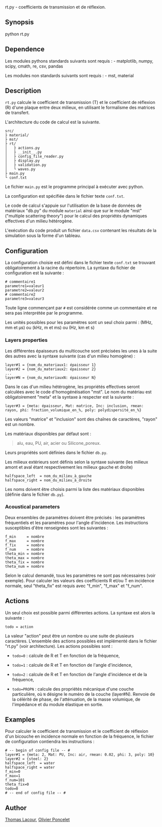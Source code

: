 
rt.py - coefficients de transmission et de réflexion.

Synopsis
--------

python rt.py

Dependence
----------

Les modules pythons standards suivants sont requis : - matplotlib, numpy, scipy, cmath, re, csv, pandas

Les modules non standards suivants sont requis : - mst, material

Description
-----------

`rt.py` calcule le coefficient de transmission (T) et le coefficient de réflexion (R) d'une plaque entre deux milieux, en utilisant le formalisme des matrices de transfert.

L'architecture du code de calcul est la suivante.

```
src/
├ material/
├ mst/
├ rt/
│   ├ actions.py
│   ├ __init__.py
│   ├ config_file_reader.py
│   ├ display.py
│   ├ validation.py
│   └ waves.py
├ main.py
└ conf.txt
```

Le fichier `main.py` est le programme principal à exécuter avec python.

La configuration est spécifiée dans le fichier texte `conf.txt`.

Le code de calcul s'appuie sur l'utilisation de la base de données de matériaux "db.py" du module `material` ainsi que sur le module "mst" ("multiple scattering theory") pour le calcul des propriétés dynamiques effectives d'un milieu hétérogène.

L'exécution du code produit un fichier `data.csv` contenant les résultats de la simulation sous la forme d'un tableau.

Configuration
-------------

La configuration choisie est défini dans le fichier texte `conf.txt` se trouvant obligatoirement à la racine du répertoire. La syntaxe du fichier de configuration est la suivante :

```
# commentaire1
parametre1=valeur1
parametre2=valeur2
# commentaire2
parametre3=valeur3
```

Toute ligne commençant par `#` est considérée comme un commentaire et ne sera pas interprétée par le programme.

Les unités possibles pour les paramètres sont un seul choix parmi : (MHz, mm et µs) ou (kHz, m et ms) ou (Hz, km et s)

### Layers properties

Les différentes épaisseurs du multicouche sont précisées les unes à la suite des autres avec la syntaxe suivante (cas d'un milieu homogène) :

```
layer#1 = {nom_du_materiaux1: épaisseur 1}
layer#2 = {nom_du_materiaux2: épaisseur 2}
...
layer#N = {nom_du_materiauxN: épaisseur N}
```

Dans le cas d'un milieu hétérogène, les propriétés effectives seront calculées avec le code d'homogénéisation "mst". Le nom du matériau est obligatoirement "meta" et la syntaxe à respecter est la suivante :

```
layer#3 = {meta: épaisseur, Mat: matrice, Inc: inclusion, rmean: rayon, phi: fraction_volumique_en_%, poly: polydispersité_en_%}
```

Les valeurs "matrice" et "inclusion" sont des chaînes de caractères, "rayon" est un nombre.

Les matériaux disponibles par défaut sont :

> alu, eau, PU, air, acier ou Silicone_poreux.

Leurs propriétés sont définies dans le fichier `db.py`.

Les milieux extérieurs sont définis selon la syntaxe suivante (les milieux amont et aval étant respectivement les milieux gauche et droite)

```
halfspace_left  = nom_du_milieu_à_gauche
halfspace_right = nom_du_milieu_à_droite
```

Les noms doivent être choisis parmi la liste des matériaux disponibles (définie dans le fichier `db.py`).

### Acoustical parameters

Deux ensembles de paramètres doivent être précisés : les paramètres fréquentiels et les paramètres pour l'angle d'incidence. Les instructions susceptibles d'être renseignées sont les suivantes :

```
f_min     = nombre
f_max     = nombre
f_fix     = nombre
f_num     = nombre
theta_min = nombre
theta_max = nombre
theta_fix = nombre
theta_num = nombre
```

Selon le calcul demandé, tous les paramètres ne sont pas nécessaires (voir exemple). Pour calculer les valeurs des coefficients R et/ou T en incidence normale, seul "theta\_fix" est requis avec "f\_min", "f\_max" et "f\_num".

Actions
-------

Un seul choix est possible parmi différentes actions. La syntaxe est alors la suivante :

```
todo = action
```

La valeur "action" peut être un nombre ou une suite de plusieurs caractères. L'ensemble des actions possibles est implémenté dans le fichier "rt.py" (voir architecture). Les actions possibles sont :

- `todo=0` : calcule de R et T en fonction de la fréquence,

- `todo=1` : calcule de R et T en fonction de l'angle d'incidence,

- `todo=2` : calcule de R et T en fonction de l'angle d'incidence et de la fréquence,

- `todo=PROPN` : calcule des propriétés mécanique d'une couche particulière, où `N` désigne le numéro de la couche (layer\#N). Renvoie de la célérité de phase, de l'atténuation, de la masse volumique, de l'impédance et du module élastique en sortie.

Examples
--------

Pour calculer le coefficient de transmission et le coefficient de réflexion d'un bicouche en incidence normale en fonction de la fréquence, le fichier de configuration contiendra les instructions :

```
# -- begin of config file -- #
layer#1 = {meta: 2, Mat: PU, Inc: air, rmean: 0.02, phi: 3, poly: 10}
layer#2 = {steel: 2}
halfspace_left  = water
halfspace_right = water
f_min=0
f_max=1
f_num=101
theta_fix=0
todo=0
# -- end of config file -- #
```

Author
------

[Thomas Lacour], [Olivier Poncelet]

  [Thomas Lacour]: mailto:thomas.lacour@u-bordeaux.fr
  [Olivier Poncelet]: mailto:olivier.poncelet@u-bordeaux
